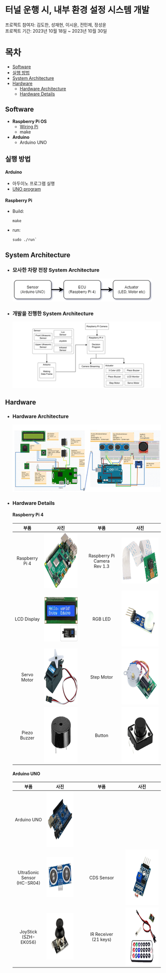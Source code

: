 #  터널 운행 시, 내부 환경 설정 시스템 개발 

프로젝트 참여자: 김도한, 성재현, 이시윤, 전민제, 정성윤  
프로젝트 기간: 2023년 10월 18일 ~ 2023년 10월 30일

# 목차
- [Software](#software)
- [실행 방법](#실행-방법)
- [System Architecture](#system-architecture)
- [Hardware](#hardware)
  - [Hardware Architecture](#hardware-architecture)
  - [Hardware Details](#hardware-details)

## Software
- **Raspberry Pi OS**
  - [Wiring Pi](https://github.com/WiringPi/WiringPi)
  - make
- **Arduino**
  - Arduino UNO

## 실행 방법
#### Arduino
- 아두이노 프로그램 실행  
- [UNO program](Project1/Total_module.ino) 

  
#### Raspberry Pi  
- Build:  
  ```
  make
  ```

- run:  
  ```
  sudo ./run`
  ```

## System Architecture
- ### 모사한 차량 전장 System Architecture
  ![시스템 아키텍처](docs/images/Sensor_ECU_Actuator.png)  
- ### 개발을 진행한 System Architecture
  ![시스템 아키텍처](docs/images/system_architecture.png)  

## Hardware
- ### Hardware Architecture
  ![하드웨어 아키텍처](docs/images/hardware_architecture.png)  

- ### Hardware Details
  #### Raspberry Pi 4
  |**부품**|**사진**||**부품**|**사진**|
  |:---:|:---:|---|:---:|:---:|
  |Raspberry Pi 4|<img src="docs/images/rpi4.png" width="222" height="180"/>||Raspberry Pi Camera<br/>Rev 1.3|<img src="docs/images/raspberry PI Camera Rev 1.3.png" width="250" height="150"/>|
  |LCD Display|<img src="docs/images/LCD_Display.png" width="195" height="149"/>||RGB LED|<img src="docs/images/RGB_LED.png" width="180" height="180"/>|
  |Servo Motor|<img src="docs/images/Servo_Motor.png" width="184" height="180"/>||Step Motor|<img src="docs/images/Step_Motor.png" width="180" height="180"/>|
  |Piezo Buzzer|<img src="docs/images/piezo_buzzer.png" width="180" height="180"/>||Button|<img src="docs/images/Push_Button.png" width="180" height="180"/>|

  #### Arduino UNO
  |**부품**|**사진**||**부품**|**사진**|
  |:---:|:---:|---|:---:|:---:|
  |Arduino UNO|<img src="docs/images/arduino_uno.png" width="180" height="180"/>||　　　　　　　　　||
  |UltraSonic Sensor<br/>(HC-SR04)|<img src="docs/images/ultrasonic_sensor HC-SR04.png" width="180" height="130"/>||CDS Sensor|<img src="docs/images/CDS_Sensor.png" width="180" height="180"/>|
  |JoyStick<br/>(SZH-EK056)|<img src="docs/images/joystick SZH-EK056.png" width="200" height="150"/>||IR Receiver<br/>(21 keys)|<img src="docs/images/IR_Receiver_21key.png" width="250" height="187"/>|
